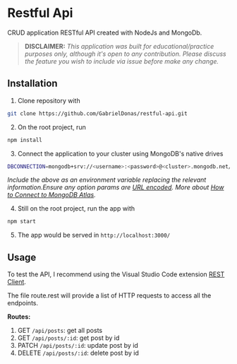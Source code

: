 # Restful Api

CRUD application RESTful API created with NodeJs and MongoDb.
> **DISCLAIMER:**</span> *This application was built for educational/practice purposes only, although it's open to any contribution. Please discuss the feature you wish to include via issue before make any change.*


## Installation

1. Clone repository with
```bash
git clone https://github.com/GabrielDonas/restful-api.git
```
2. On the root project, run 
```bash
npm install
```
3. Connect the application to your cluster using MongoDB's native drives 
```bash 
DBCONNECTION=mongodb+srv://<username>:<password>@<cluster>.mongodb.net/<dbname>?retryWrites=true&w=majority
```

*Include the above as an environment variable replacing the relevant information.Ensure any option params are [URL encoded](https://docs.atlas.mongodb.com/troubleshoot-connection/#special-characters-in-connection-string-password). More about [How to Connect to MongoDB Atlas](https://studio3t.com/knowledge-base/articles/connect-to-mongodb-atlas).*

4. Still on the root project, run the app with 
```bash
npm start
``` 
5. The app would be served in `http://localhost:3000/`

## Usage

To test the API, I recommend using the Visual Studio Code extension [REST Client](https://marketplace.visualstudio.com/items?itemName=humao.rest-client).

The file route.rest will provide a list of HTTP requests to access all the endpoints.

**Routes:**
1. GET `/api/posts`: get all posts
2. GET `/api/posts/:id`: get post by id
3. PATCH `/api/posts/:id`: update post by id
4. DELETE `/api/posts/:id`: delete post by id
